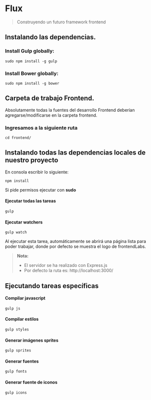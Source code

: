 Flux 
===================

> Construyendo un futuro framework frontend

Instalando las dependencias.
-------------------
### Install Gulp globally:

```
sudo npm install -g gulp
```

### Install Bower globally:

```
sudo npm install -g bower
```

Carpeta de trabajo Frontend.
-------------------
Absolutamente todas la fuentes del desarrollo Frontend deberían agregarse/modificarse en la carpeta frontend.

### Ingresamos a la siguiente ruta
```
cd frontend/
```

Instalando todas las dependencias locales de nuestro proyecto
-------------------
En consola escribir lo siguiente:
```
npm install
```
Si pide permisos ejecutar con **sudo**

#### Ejecutar todas las tareas
```
gulp
```
#### Ejecutar watchers
```
gulp watch
```
Al ejecutar esta tarea, automáticamente se abrirá una página lista para poder trabajar, donde por defecto se muestra el logo de frontendLabs.
> **Nota:**
> - El servidor se ha realizado con Express.js
> - Por defecto la ruta es: http://localhost:3000/

Ejecutando tareas específicas
-------------------
#### Compilar javascript
```
gulp js
```
#### Compilar estilos
```
gulp styles
```
#### Generar imágenes sprites
```
gulp sprites
```
#### Generar fuentes
```
gulp fonts
```
#### Generar fuente de iconos
```
gulp icons
```
